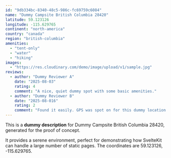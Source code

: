 ```yaml
---
id: "9db334bc-8340-48c5-986c-fc69759c6084"
name: "Dummy Campsite British Columbia 28420"
latitude: 59.123126
longitude: -115.629765
continent: "north-america"
country: "canada"
region: "british-columbia"
amenities:
  - "tent-only"
  - "water"
  - "hiking"
images:
  - "https://res.cloudinary.com/demo/image/upload/v1/sample.jpg"
reviews:
  - author: "Dummy Reviewer A"
    date: "2025-08-03"
    rating: 4
    comment: "A nice, quiet dummy spot with some basic amenities."
  - author: "Dummy Reviewer B"
    date: "2025-08-016"
    rating: 2
    comment: "Found it easily. GPS was spot on for this dummy location."
---
```


This is a **dummy description** for Dummy Campsite British Columbia 28420, generated for the proof of concept.

It provides a serene environment, perfect for demonstrating how SvelteKit can handle a large number of static pages. The coordinates are 59.123126, -115.629765.
